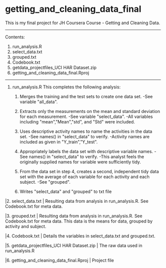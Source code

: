 # getting_and_cleaning_data_final
This is my final project for JH Coursera Course - Getting and Cleaning Data.

--------------------------------------------------------------------------------

Contents:
  1. run_analysis.R
  2. select_data.txt
  3. grouped.txt
  4. Codebook.txt
  5. getdata_projectfiles_UCI HAR Dataset.zip
  6. getting_and_cleaning_data_final.Rproj

--------------------------------------------------------------------------------

1. run_analysis.R
    This completes the following analysis:
    
    1. Merges the training and the test sets to create one data set.
      -See variable "all_data".
    
    2. Extracts only the measurements on the mean and standard deviation for each measurement. 
      -See variable "select_data".
      -All variables including "mean","Mean","std", and "Std" were included.
    
    3. Uses descriptive activity names to name the activities in the data set.
      -See names() in "select_data" to verify.
      -Activity names are included as given in "Y_train","Y_test".
      
    4. Appropriately labels the data set with descriptive variable names. 
      -See names() in "select_data" to verify.
      -This analyst feels the originally supplied names for variable were        sufficiently tidy.
    
    5. From the data set in step 4, creates a second, independent tidy data set with the average of each variable for each activity and each subject.
      -See "grouped".
    
    6. Writes "select_data" and "grouped" to txt file
    
|2. select_data.txt
|    Resulting data from analysis in run_analysis.R. See Codebook.txt for meta data.
    
|3. grouped.txt
|    Resulting data from analysis in run_analysis.R. See Codebook.txt for meta data. This data is the means for data, grouped by activity and subject.
    
    
|4. Codebook.txt
|    Details the variables in select_data.txt and grouped.txt.
    
|5. getdata_projectfiles_UCI HAR Dataset.zip
|    The raw data used in run_analysis.R
    
|6. getting_and_cleaning_data_final.Rproj
|    Project file
